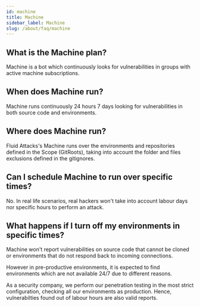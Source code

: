 ```yaml
---
id: machine
title: Machine
sidebar_label: Machine
slug: /about/faq/machine
---
```


## What is the Machine plan?

Machine is a bot which
continuously looks for
vulnerabilities in groups
with active machine subscriptions.

## When does Machine run?

Machine runs continuously
24 hours 7 days
looking for vulnerabilities
in both source code and environments.

## Where does Machine run?

Fluid Attacks's Machine
runs over the environments
and repositories
defined in the Scope (GitRoots),
taking into account
the folder and files exclusions
defined in the gitignores.

## Can I schedule Machine to run over specific times?

No.
In real life scenarios,
real hackers won't take into account
labour days nor specific hours
to perform an attack.

## What happens if I turn off my environments in specific times?

Machine won't report
vulnerabilities on source code
that cannot be cloned
or environments that
do not respond back
to incoming connections.

However in pre-productive environments,
it is expected to find environments
which are not available 24/7
due to different reasons.

As a security company,
we perform our penetration testing
in the most strict configuration,
checking all our environments as production.
Hence,
vulnerabilties found
out of labour hours
are also valid reports.
